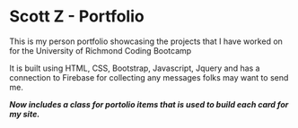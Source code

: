 # Scott Z - Portfolio

This is my person portfolio showcasing the projects that I have worked on for the University of Richmond Coding Bootcamp

It is built using HTML, CSS, Bootstrap, Javascript, Jquery and has a connection to Firebase for collecting any messages folks may want to send me. 

***Now includes a class for portolio items that is used to build each card for my site.*** 
